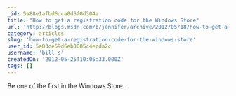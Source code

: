 ```yaml
---
_id: 5a88e1afbd6dca0d5f0d304a
title: "How to get a registration code for the Windows Store"
url: 'http://blogs.msdn.com/b/jennifer/archive/2012/05/18/how-to-get-a-registration-code-for-the-windows-store.aspx'
category: articles
slug: 'how-to-get-a-registration-code-for-the-windows-store'
user_id: 5a83ce59d6eb0005c4ecda2c
username: 'bill-s'
createdOn: '2012-05-25T10:05:33.000Z'
tags: []
---
```


Be one of the first in the Windows Store.
